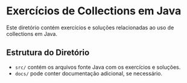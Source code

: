 # Exercícios de Collections em Java

Este diretório contém exercícios e soluções relacionadas ao uso de collections em Java.

## Estrutura do Diretório

- `src/` contém os arquivos fonte Java com os exercícios e soluções.
- `docs/` pode conter documentação adicional, se necessário.